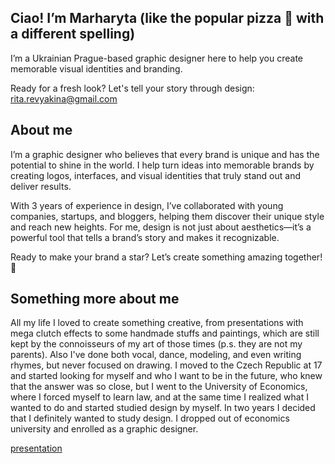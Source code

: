 ## Ciao! I’m Marharyta (like the popular pizza 🍕 with a different spelling)
I’m a Ukrainian Prague-based graphic designer here to help you create memorable visual identities and branding.

Ready for a fresh look? 
Let's tell your story through design: rita.revyakina@gmail.com

## About me
I’m a graphic designer who believes that every brand is unique and has the potential to shine in the world. I help turn ideas into memorable brands by creating logos, interfaces, and visual identities that truly stand out and deliver results.

With 3 years of experience in design, I’ve collaborated with young companies, startups, and bloggers, helping them discover their unique style and reach new heights. For me, design is not just about aesthetics—it’s a powerful tool that tells a brand’s story and makes it recognizable.

Ready to make your brand a star? Let’s create something amazing together! 🌟

## Something more about me
All my life I loved to create something creative, from presentations with mega clutch effects to some handmade stuffs and paintings, which are still kept by the connoisseurs of my art of those times (p.s. they are not my parents). Also I've done both vocal, dance, modeling, and even writing rhymes, but never focused on drawing. I moved to the Czech Republic at 17 and started looking for myself and who I want to be in the future, who knew that the answer was so close, but I went to the University of Economics, where I forced myself to learn law, and at the same time I realized what I wanted to do and started studied design by myself. In two years I decided that I definitely wanted to study design. I dropped out of economics university and enrolled as a graphic designer.

[presentation](portfolio_presentation_compressed.pdf)
